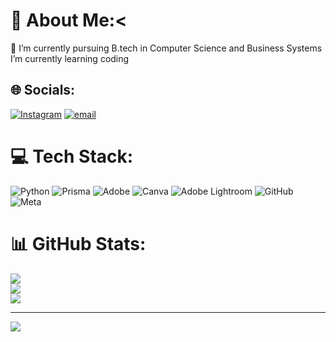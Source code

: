  # 💫 About Me:<
🔭 I’m currently pursuing B.tech in Computer Science and Business Systems<br>I’m currently learning coding


## 🌐 Socials:
[![Instagram](https://img.shields.io/badge/Instagram-%23E4405F.svg?logo=Instagram&logoColor=white)](https://instagram.com/__shradh.aah.__) [![email](https://img.shields.io/badge/Email-D14836?logo=gmail&logoColor=white)](mailto:shradha.sreedhar.official@gmail.com) 

# 💻 Tech Stack:
![Python](https://img.shields.io/badge/python-3670A0?style=for-the-badge&logo=python&logoColor=ffdd54) ![Prisma](https://img.shields.io/badge/Prisma-3982CE?style=for-the-badge&logo=Prisma&logoColor=white) ![Adobe](https://img.shields.io/badge/adobe-%23FF0000.svg?style=for-the-badge&logo=adobe&logoColor=white) ![Canva](https://img.shields.io/badge/Canva-%2300C4CC.svg?style=for-the-badge&logo=Canva&logoColor=white) ![Adobe Lightroom](https://img.shields.io/badge/Adobe%20Lightroom-31A8FF.svg?style=for-the-badge&logo=Adobe%20Lightroom&logoColor=white) ![GitHub](https://img.shields.io/badge/github-%23121011.svg?style=for-the-badge&logo=github&logoColor=white) ![Meta](https://img.shields.io/badge/Meta-%230467DF.svg?style=for-the-badge&logo=Meta&logoColor=white)
# 📊 GitHub Stats:
![](https://github-readme-stats.vercel.app/api?username=sradhasreedhar&theme=dark&hide_border=false&include_all_commits=false&count_private=false)<br/>
![](https://nirzak-streak-stats.vercel.app/?user=sradhasreedhar&theme=dark&hide_border=false)<br/>
![](https://github-readme-stats.vercel.app/api/top-langs/?username=sradhasreedhar&theme=dark&hide_border=false&include_all_commits=false&count_private=false&layout=compact)

---
[![](https://visitcount.itsvg.in/api?id=sradhasreedhar&icon=0&color=0)](https://visitcount.itsvg.in)

<!-- Proudly created with GPRM ( https://gprm.itsvg.in ) -->
